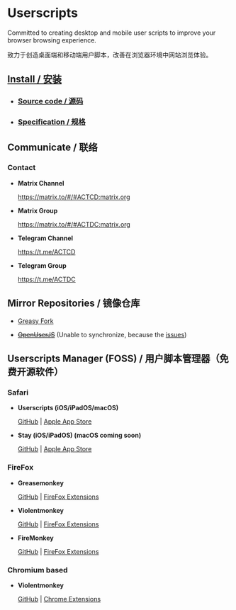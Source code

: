 # Userscripts
Committed to creating desktop and mobile user scripts to improve your browser browsing experience.

致力于创造桌面端和移动端用户脚本，改善在浏览器环境中网站浏览体验。

## [Install / 安装](https://github.com/ACTCD/Userscripts/tree/main/userjs#install)
- ### [Source code / 源码](https://github.com/ACTCD/Userscripts/tree/main/userjs)
- ### [Specification / 规格](https://github.com/ACTCD/Userscripts/tree/main/userjs#specification)

## Communicate / 联络
### Contact

- **Matrix Channel**

    https://matrix.to/#/#ACTCD:matrix.org

- **Matrix Group**

    https://matrix.to/#/#ACTDC:matrix.org

- **Telegram Channel**

    https://t.me/ACTCD

- **Telegram Group**

    https://t.me/ACTDC

## Mirror Repositories / 镜像仓库

- [Greasy Fork](https://greasyfork.org/zh-CN/users/885672-actcd)

- ~~[OpenUserJS](https://openuserjs.org/users/ACTCD/scripts)~~ (Unable to synchronize, because the [issues](https://github.com/OpenUserJS/OpenUserJS.org/pull/1840))

## Userscripts Manager (FOSS) / 用户脚本管理器（免费开源软件）

### Safari

- **Userscripts (iOS/iPadOS/macOS)**

    [GitHub](https://github.com/quoid/userscripts) | [Apple App Store](https://geo.itunes.apple.com/app/userscripts/id1463298887)

- **Stay (iOS/iPadOS) (macOS coming soon)**

    [GitHub](https://github.com/shenruisi/Stay) | [Apple App Store](https://geo.itunes.apple.com/app/stay/id1591620171)
    
### FireFox

- **Greasemonkey**

    [GitHub](https://github.com/greasemonkey/greasemonkey/) | [FireFox Extensions](https://addons.mozilla.org/firefox/addon/greasemonkey/)
    
- **Violentmonkey**

    [GitHub](https://github.com/violentmonkey/violentmonkey) | [FireFox Extensions](https://addons.mozilla.org/firefox/addon/violentmonkey/)

- **FireMonkey**

    [GitHub](https://github.com/erosman/support) | [FireFox Extensions](https://addons.mozilla.org/firefox/addon/firemonkey/)

### Chromium based

- **Violentmonkey**

    [GitHub](https://github.com/violentmonkey/violentmonkey) | [Chrome Extensions](https://chrome.google.com/webstore/detail/violentmonkey/jinjaccalgkegednnccohejagnlnfdag)
